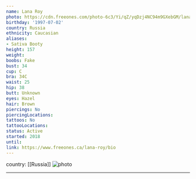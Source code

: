 ```yaml
---
name: Lana Roy
photo: https://cdn.freeones.com/photo-6c3/Yi/qZ/yqDzj4NC94m9GXebGM/lana-roy-avatar-1_teaser.jpg
birthday: '1997-07-02'
country: Russia
ethnicity: Caucasian
aliases:
- Sativa Booty
height: 157
weight:
boobs: Fake
bust: 34
cup: C
bra: 34C
waist: 25
hip: 38
butt: Unknown
eyes: Hazel
hair: Brown
piercings: No
piercingLocations:
tattoos: No
tattooLocations:
status: Active
started: 2018
until:
link: https://www.freeones.ca/lana-roy/bio
---
```

country: [[Russia]]
![photo](https://cdn.freeones.com/photo-6c3/Yi/qZ/yqDzj4NC94m9GXebGM/lana-roy-avatar-1_teaser.jpg)
***

